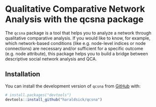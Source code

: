 
<!-- README.md is generated from README.Rmd. Please edit that file -->

# Qualitative Comparative Network Analysis with the qcsna package

<!-- badges: start -->
<!-- badges: end -->

The `qcsna` package is a tool that helps you to analyze a network
through qualitative comparative analysis. If you would like to know, for
example, which network-based conditions (like e.g. node-level indices or
node connections) are necessary and/or sufficient for a specific outcome
(e.g. node attribute), this package helps you to build a bridge between
descriptive social network analysis and QCA.

## Installation

You can install the development version of `qcsna` from
[GitHub](https://github.com/haraldsick/qcsna) with:

``` r
# install.packages("devtools")
devtools::install_github("haraldsick/qcsna")
```
